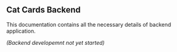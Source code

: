 ## Cat Cards Backend
This documentation contains all the necessary
details of backend application.  

_(Backend developemnt not yet started)_